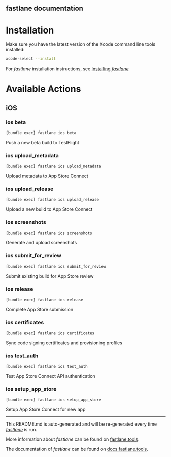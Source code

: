fastlane documentation
----

# Installation

Make sure you have the latest version of the Xcode command line tools installed:

```sh
xcode-select --install
```

For _fastlane_ installation instructions, see [Installing _fastlane_](https://docs.fastlane.tools/#installing-fastlane)

# Available Actions

## iOS

### ios beta

```sh
[bundle exec] fastlane ios beta
```

Push a new beta build to TestFlight

### ios upload_metadata

```sh
[bundle exec] fastlane ios upload_metadata
```

Upload metadata to App Store Connect

### ios upload_release

```sh
[bundle exec] fastlane ios upload_release
```

Upload a new build to App Store Connect

### ios screenshots

```sh
[bundle exec] fastlane ios screenshots
```

Generate and upload screenshots

### ios submit_for_review

```sh
[bundle exec] fastlane ios submit_for_review
```

Submit existing build for App Store review

### ios release

```sh
[bundle exec] fastlane ios release
```

Complete App Store submission

### ios certificates

```sh
[bundle exec] fastlane ios certificates
```

Sync code signing certificates and provisioning profiles

### ios test_auth

```sh
[bundle exec] fastlane ios test_auth
```

Test App Store Connect API authentication

### ios setup_app_store

```sh
[bundle exec] fastlane ios setup_app_store
```

Setup App Store Connect for new app

----

This README.md is auto-generated and will be re-generated every time [_fastlane_](https://fastlane.tools) is run.

More information about _fastlane_ can be found on [fastlane.tools](https://fastlane.tools).

The documentation of _fastlane_ can be found on [docs.fastlane.tools](https://docs.fastlane.tools).
